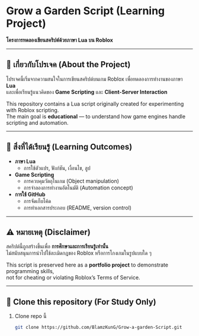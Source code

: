 # Grow a Garden Script (Learning Project)  
**โครงการทดลองเขียนสคริปต์ด้วยภาษา Lua บน Roblox**  

---

## 📝 เกี่ยวกับโปรเจค (About the Project)  
โปรเจคนี้เริ่มจากความสนใจในการเขียนสคริปต์บนเกม Roblox เพื่อทดลองการทำงานของภาษา **Lua**  
และเพื่อเรียนรู้แนวคิดของ **Game Scripting** และ **Client-Server Interaction**  

This repository contains a Lua script originally created for experimenting with Roblox scripting.  
The main goal is **educational** — to understand how game engines handle scripting and automation.  

---

## 🎯 สิ่งที่ได้เรียนรู้ (Learning Outcomes)  
- **ภาษา Lua**  
  - การใช้ตัวแปร, ฟังก์ชัน, เงื่อนไข, ลูป  
- **Game Scripting**  
  - การควบคุมวัตถุในเกม (Object manipulation)  
  - การจำลองการทำงานอัตโนมัติ (Automation concept)  
- **การใช้ GitHub**  
  - การจัดเก็บโค้ด  
  - การทำเอกสารประกอบ (README, version control)  

---

## ⚠️ หมายเหตุ (Disclaimer)  
สคริปต์นี้ถูกสร้างขึ้นเพื่อ **การศึกษาและการเรียนรู้เท่านั้น**  
ไม่สนับสนุนการนำไปใช้ละเมิดกฎของ Roblox หรือการโกงเกมในรูปแบบใด ๆ  

This script is preserved here as a **portfolio project** to demonstrate programming skills,  
not for cheating or violating Roblox’s Terms of Service.  

---

## 🚀 Clone this repository (For Study Only)  
1. Clone repo นี้  
   ```bash
   git clone https://github.com/BlamzKunG/Grow-a-garden-Script.git
